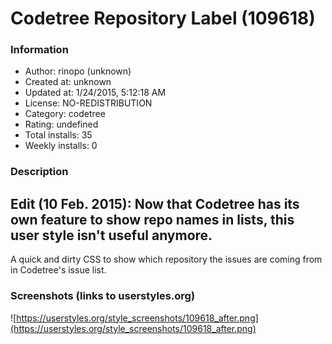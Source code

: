 # Codetree Repository Label (109618)

### Information
- Author: rinopo (unknown)
- Created at: unknown
- Updated at: 1/24/2015, 5:12:18 AM
- License: NO-REDISTRIBUTION
- Category: codetree
- Rating: undefined
- Total installs: 35
- Weekly installs: 0


### Description
Edit (10 Feb. 2015):
Now that Codetree has its own feature to show repo names in lists, this user style isn't useful anymore.
---
A quick and dirty CSS to show which repository the issues are coming from in Codetree's issue list.


### Screenshots (links to userstyles.org)
![https://userstyles.org/style_screenshots/109618_after.png](https://userstyles.org/style_screenshots/109618_after.png)



